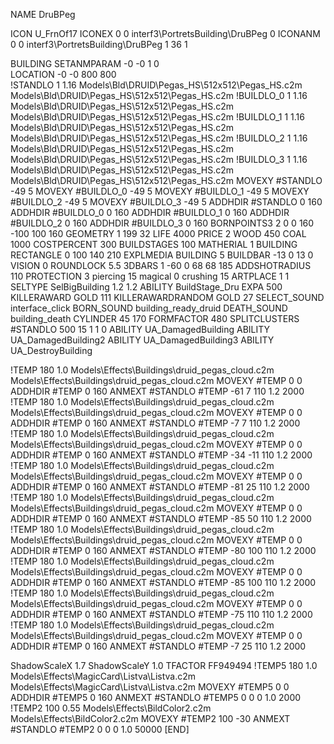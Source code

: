 NAME DruBPeg

ICON U_FrnOf17
ICONEX 0 0 interf3\PortretsBuilding\DruBPeg 0
ICONANM 0 0 interf3\PortretsBuilding\DruBPeg 1 36 1

BUILDING
SETANMPARAM -0 -0 1 0              
LOCATION -0 -0 800 800                       
!STANDLO      1 1.16 Models\Bld\DRUID\Pegas_HS\512x512\Pegas_HS.c2m Models\Bld\DRUID\Pegas_HS\512x512\Pegas_HS.c2m
!BUILDLO_0    1 1.16 Models\Bld\DRUID\Pegas_HS\512x512\Pegas_HS.c2m Models\Bld\DRUID\Pegas_HS\512x512\Pegas_HS.c2m
!BUILDLO_1    1 1.16 Models\Bld\DRUID\Pegas_HS\512x512\Pegas_HS.c2m Models\Bld\DRUID\Pegas_HS\512x512\Pegas_HS.c2m
!BUILDLO_2    1 1.16 Models\Bld\DRUID\Pegas_HS\512x512\Pegas_HS.c2m Models\Bld\DRUID\Pegas_HS\512x512\Pegas_HS.c2m
!BUILDLO_3    1 1.16 Models\Bld\DRUID\Pegas_HS\512x512\Pegas_HS.c2m Models\Bld\DRUID\Pegas_HS\512x512\Pegas_HS.c2m
MOVEXY #STANDLO   -49 5
MOVEXY #BUILDLO_0 -49 5
MOVEXY #BUILDLO_1 -49 5
MOVEXY #BUILDLO_2 -49 5
MOVEXY #BUILDLO_3 -49 5
ADDHDIR #STANDLO 0 160
ADDHDIR #BUILDLO_0 0 160
ADDHDIR #BUILDLO_1 0 160
ADDHDIR #BUILDLO_2 0 160
ADDHDIR #BUILDLO_3 0 160
BORNPOINTS3 2 0 0 160 -100 100 160
GEOMETRY 1 199 32
LIFE     4000
PRICE 2 WOOD 450 COAL 1000
COSTPERCENT 300
BUILDSTAGES 100
MATHERIAL 1 BUILDING
RECTANGLE    0 100 140 210
EXPLMEDIA BUILDING 5
BUILDBAR -13 0 13 0
VISION 0
ROUNDLOCK 5.5
3DBARS 1 -60 0 68 68 185
ADDSHOTRADIUS 110
PROTECTION 3 piercing 15 magical 0 crushing 15
ARTPLACE 1 1
SELTYPE SelBigBuilding 1.2 1.2
ABILITY BuildStage_Dru
EXPA 500
KILLERAWARD             GOLD 111
KILLERAWARDRANDOM       GOLD 27
SELECT_SOUND interface_click
BORN_SOUND building_ready_druid
DEATH_SOUND building_death
CYLINDER 45 170
FORMFACTOR 480
SPLITCLUSTERS #STANDLO 500 15 1 1 0
ABILITY UA_DamagedBuilding
ABILITY UA_DamagedBuilding2
ABILITY UA_DamagedBuilding3
ABILITY UA_DestroyBuilding

!TEMP 180 1.0 Models\Effects\Buildings\druid_pegas_cloud.c2m Models\Effects\Buildings\druid_pegas_cloud.c2m
MOVEXY  #TEMP 0 0
ADDHDIR #TEMP 0 160
ANMEXT #STANDLO #TEMP -61 7 110 1.2 2000
!TEMP 180 1.0 Models\Effects\Buildings\druid_pegas_cloud.c2m Models\Effects\Buildings\druid_pegas_cloud.c2m
MOVEXY  #TEMP 0 0
ADDHDIR #TEMP 0 160
ANMEXT #STANDLO #TEMP -7 7 110 1.2 2000
!TEMP 180 1.0 Models\Effects\Buildings\druid_pegas_cloud.c2m Models\Effects\Buildings\druid_pegas_cloud.c2m
MOVEXY  #TEMP 0 0
ADDHDIR #TEMP 0 160
ANMEXT #STANDLO #TEMP -34 -11 110 1.2 2000
!TEMP 180 1.0 Models\Effects\Buildings\druid_pegas_cloud.c2m Models\Effects\Buildings\druid_pegas_cloud.c2m
MOVEXY  #TEMP 0 0
ADDHDIR #TEMP 0 160
ANMEXT #STANDLO #TEMP -81 25 110 1.2 2000
!TEMP 180 1.0 Models\Effects\Buildings\druid_pegas_cloud.c2m Models\Effects\Buildings\druid_pegas_cloud.c2m
MOVEXY  #TEMP 0 0
ADDHDIR #TEMP 0 160
ANMEXT #STANDLO #TEMP -85 50 110 1.2 2000
!TEMP 180 1.0 Models\Effects\Buildings\druid_pegas_cloud.c2m Models\Effects\Buildings\druid_pegas_cloud.c2m
MOVEXY  #TEMP 0 0
ADDHDIR #TEMP 0 160
ANMEXT #STANDLO #TEMP -80 100 110 1.2 2000
!TEMP 180 1.0 Models\Effects\Buildings\druid_pegas_cloud.c2m Models\Effects\Buildings\druid_pegas_cloud.c2m
MOVEXY  #TEMP 0 0
ADDHDIR #TEMP 0 160
ANMEXT #STANDLO #TEMP -85 100 110 1.2 2000
!TEMP 180 1.0 Models\Effects\Buildings\druid_pegas_cloud.c2m Models\Effects\Buildings\druid_pegas_cloud.c2m
MOVEXY  #TEMP 0 0
ADDHDIR #TEMP 0 160
ANMEXT #STANDLO #TEMP -75 110 110 1.2 2000
!TEMP 180 1.0 Models\Effects\Buildings\druid_pegas_cloud.c2m Models\Effects\Buildings\druid_pegas_cloud.c2m
MOVEXY  #TEMP 0 0
ADDHDIR #TEMP 0 160
ANMEXT #STANDLO #TEMP -7 25 110 1.2 2000

ShadowScaleX 1.7
ShadowScaleY 1.0
TFACTOR FF949494
!TEMP5 180 1.0 Models\Effects\MagicCard\Listva\Listva.c2m Models\Effects\MagicCard\Listva\Listva.c2m
MOVEXY  #TEMP5 0 0
ADDHDIR #TEMP5 0 160
ANMEXT #STANDLO #TEMP5 0 0 0 1.0 2000
!TEMP2 100 0.55 Models\Effects\BildColor2.c2m Models\Effects\BildColor2.c2m
MOVEXY  #TEMP2 100 -30
ANMEXT #STANDLO #TEMP2 0 0 0 1.0 50000
[END]
